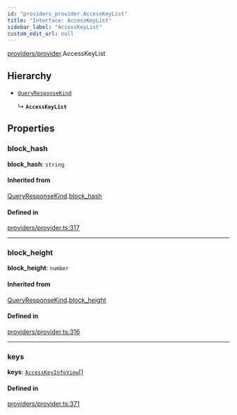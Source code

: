 ```yaml
---
id: "providers_provider.AccessKeyList"
title: "Interface: AccessKeyList"
sidebar_label: "AccessKeyList"
custom_edit_url: null
---
```


[providers/provider](../modules/providers_provider.md).AccessKeyList

## Hierarchy

- [`QueryResponseKind`](providers_provider.QueryResponseKind.md)

  ↳ **`AccessKeyList`**

## Properties

### block\_hash

 **block\_hash**: `string`

#### Inherited from

[QueryResponseKind](providers_provider.QueryResponseKind.md).[block_hash](providers_provider.QueryResponseKind.md#block_hash)

#### Defined in

[providers/provider.ts:317](https://github.com/near/near-api-js/blob/ef6d7fbf/packages/near-api-js/src/providers/provider.ts#L317)

___

### block\_height

 **block\_height**: `number`

#### Inherited from

[QueryResponseKind](providers_provider.QueryResponseKind.md).[block_height](providers_provider.QueryResponseKind.md#block_height)

#### Defined in

[providers/provider.ts:316](https://github.com/near/near-api-js/blob/ef6d7fbf/packages/near-api-js/src/providers/provider.ts#L316)

___

### keys

 **keys**: [`AccessKeyInfoView`](providers_provider.AccessKeyInfoView.md)[]

#### Defined in

[providers/provider.ts:371](https://github.com/near/near-api-js/blob/ef6d7fbf/packages/near-api-js/src/providers/provider.ts#L371)
